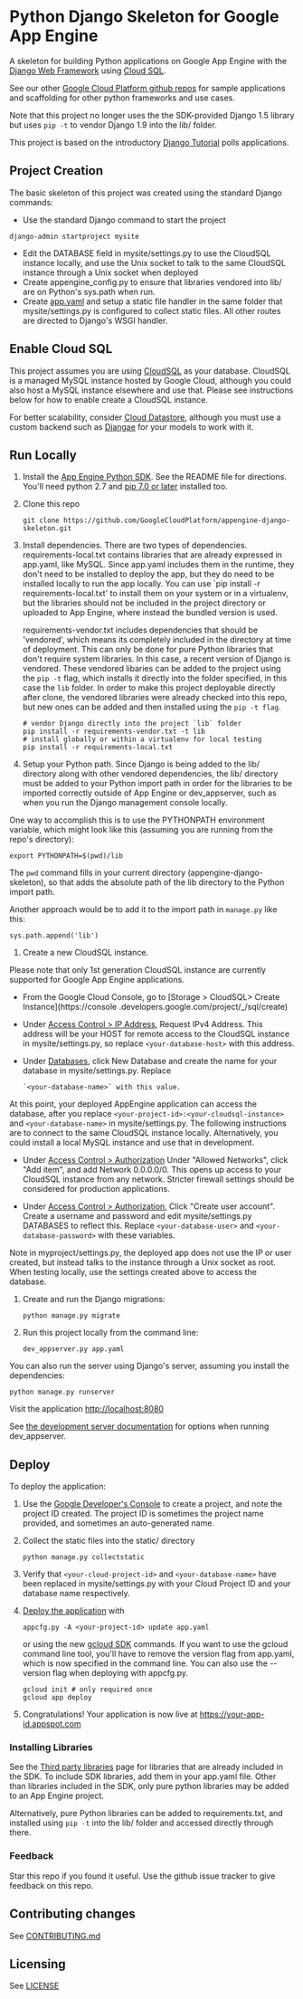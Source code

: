 
# Python Django Skeleton for Google App Engine

A skeleton for building Python applications on Google App Engine with the
[Django Web Framework](https://www.djangoproject.com/) using
[Cloud SQL](https://cloud.google.com/sql/docs/introduction).

See our other [Google Cloud Platform github
repos](https://github.com/GoogleCloudPlatform) for sample applications and
scaffolding for other python frameworks and use cases.

Note that this project no longer uses the the SDK-provided Django 1.5 library but
uses `pip -t` to vendor Django 1.9 into the lib/ folder.

This project is based on the introductory [Django Tutorial](https://docs.djangoproject.com/en/1.8/intro/tutorial01/)
polls applications.

## Project Creation

The basic skeleton of this project was created using the standard Django commands:

  *  Use the standard Django command to start the project
   ```
   django-admin startproject mysite
   ```
  * Edit the DATABASE field in mysite/settings.py to use the CloudSQL instance locally,
    and use the Unix socket to talk to the same CloudSQL instance through a Unix socket
    when deployed
  * Create appengine_config.py to ensure that libraries vendored into lib/ are on Python's
    sys.path when run.
  * Create [app.yaml](https://cloud.google.com/appengine/docs/python/config/appconfig?hl=en)
    and setup a static file handler in the same folder that mysite/settings.py is configured
    to collect static files. All other routes are directed to Django's WSGI handler.

## Enable Cloud SQL

This project assumes you are using [CloudSQL](https://cloud.google.com/sql/docs/introduction)
as your database. CloudSQL is a managed MySQL instance hosted by Google Cloud, although you
could also host a MySQL instance elsewhere and use that. Please see instructions below
for how to enable create a CloudSQL instance.

For better scalability, consider
[Cloud Datastore](https://cloud.google.com/datastore/docs/concepts/overview?hl=en), although
you must use a custom backend such as [Djangae](https://github.com/potatolondon/djangae) for your
models to work with it.

## Run Locally
1. Install the [App Engine Python SDK](https://developers.google.com/appengine/downloads).
See the README file for directions. You'll need python 2.7 and [pip 7.0 or later](http://www.pip-installer.org/en/latest/installing.html) installed too.

1. Clone this repo

   ```
   git clone https://github.com/GoogleCloudPlatform/appengine-django-skeleton.git
   ```
1. Install dependencies. There are two types of dependencies. requirements-local.txt contains libraries that are already
   expressed in app.yaml, like MySQL. Since app.yaml includes them in the runtime, they don't need to be installed to deploy the app, but they do need to be installed locally to run the app locally. You can use `pip install -r requirements-local.txt' to install them on your system or in a virtualenv, but the libraries should not be included in the project directory or
   uploaded to App Engine, where instead the bundled version is used.

   requirements-vendor.txt includes dependencies that should be 'vendored', which means its completely included in the directory at
   time of deployment. This can only be done for pure Python libraries that don't require system libraries. In this case, a recent version of Django is vendored. These vendored libaries can be added
   to the project using the `pip -t` flag, which installs it directly into the folder specified, in this case the `lib` folder. In order to make this project deployable directly after clone, the vendored libraries were already checked into this repo, but new ones can be added and then installed using the `pip -t flag`.
   ```
   # vendor Django directly into the project `lib` folder
   pip install -r requirements-vendor.txt -t lib
   # install globally or within a virtualenv for local testing
   pip install -r requirements-local.txt
   ```

1. Setup your Python path. Since Django is being added to the lib/ directory along with other vendored dependencies,
the lib/ directory must be added to your Python import path in order for the libraries to be imported correctly outside
 of App Engine or dev_appserver, such as when you run the Django management console locally.

One way to accomplish this is to use the PYTHONPATH environment variable,
which might look like this (assuming you are running from the repo's directory):

    export PYTHONPATH=$(pwd)/lib

The `pwd` command fills in your current directory (appengine-django-skeleton), so that adds the absolute path of
the lib directory to the Python import path.

Another approach would be to add it to the import path in `manage.py` like this:

    sys.path.append('lib')


1. Create a new CloudSQL instance.

Please note that only 1st generation CloudSQL instance are currently supported for Google App Engine applications.

* From the Google Cloud Console, go to [Storage > CloudSQL> Create Instance](https://console
 .developers.google.com/project/_/sql/create)
    
* Under [Access Control > IP Address](https://console.developers.google.com/project/_/sql/instances/polls/access-control/ip),  Request IPv4 Address. This address will be your HOST for remote access to the
      CloudSQL instance in mysite/settings.py, so replace `<your-database-host>` with this address.

* Under [Databases](https://console.developers.google.com/project/_/sql/instances/polls/databases), click New Database and create the name for your database in mysite/settings.py. Replace
    
      `<your-database-name>` with this value.

At this point, your deployed AppEngine application can access the database, after you replace 
`<your-project-id>:<your-cloudsql-instance>` and
`<your-database-name>` in mysite/settings.py. The following instructions are to connect to the same CloudSQL instance
locally. Alternatively, you could install a local MySQL instance and use that in development.

* Under [Access Control > Authorization](https://console.developers.google.com/project/_/sql/instances/polls/access-control/authorization) Under "Allowed Networks", click "Add item", and add Network 0.0.0.0/0. This opens up
          access to your CloudSQL instance from any network. Stricter firewall settings should be considered for production
          applications.

* Under  [Access Control > Authorization](https://console.developers.google.com/project/_/sql/instances/polls/access-control/users), Click
          "Create user account". Create a username and password and edit mysite/settings.py DATABASES
          to reflect this. Replace `<your-database-user>` and `<your-database-password>` with these variables.

Note in myproject/settings.py, the deployed app does not use the IP or user created, but instead talks to the instance through a Unix
socket as root. When testing locally, use the settings created above to access the database.

1. Create and run the Django migrations:

    ```
    python manage.py migrate
    ```


1. Run this project locally from the command line:

   ```
   dev_appserver.py app.yaml
   ```

  You can also run the server using Django's server, assuming you install the dependencies:
  ```
  python manage.py runserver
  ```

Visit the application [http://localhost:8080](http://localhost:8080)

See [the development server documentation](https://developers.google.com/appengine/docs/python/tools/devserver)
for options when running dev_appserver.

## Deploy
To deploy the application:

1. Use the [Google Developer's Console](https://console.developer.google.com) to create a
   project, and note the project ID created. The project ID is sometimes the project
   name provided, and sometimes an auto-generated name.
1. Collect the static files into the static/ directory
   ```
   python manage.py collectstatic
   ```
1. Verify that `<your-cloud-project-id>` and `<your-database-name>` have been replaced in mysite/settings.py
   with your Cloud Project ID and your database name respectively.
1. [Deploy the
   application](https://developers.google.com/appengine/docs/python/tools/uploadinganapp) with

   ```
   appcfg.py -A <your-project-id> update app.yaml
   ```

   or using the new [gcloud SDK](https://cloud.google.com/sdk/?hl=en) commands. If you want to use the gcloud command line tool, you'll have to remove the version flag from app.yaml, which is now specified in the command line. You can also use the --version flag when deploying with appcfg.py.
   ```
   gcloud init # only required once
   gcloud app deploy
   ```

1. Congratulations!  Your application is now live at https://your-app-id.appspot.com

### Installing Libraries
See the [Third party
libraries](https://developers.google.com/appengine/docs/python/tools/libraries27)
page for libraries that are already included in the SDK.  To include SDK
libraries, add them in your app.yaml file. Other than libraries included in
the SDK, only pure python libraries may be added to an App Engine project.

Alternatively, pure Python libraries can be added to requirements.txt, and
installed using `pip -t` into the lib/ folder and accessed directly through
there.

### Feedback
Star this repo if you found it useful. Use the github issue tracker to give
feedback on this repo.

## Contributing changes
See [CONTRIBUTING.md](CONTRIBUTING.md)

## Licensing
See [LICENSE](LICENSE)
